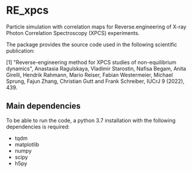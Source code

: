 # RE_xpcs

Particle simulation with correlation maps for Reverse.engineering  of X-ray Photon Correlation Spectroscopy (XPCS) experiments. 

The package provides the source code used in the following scientific publication:

[1] "Reverse-engineering method for XPCS studies of non-equilibrium dynamics", Anastasia Ragulskaya, Vladimir Starostin, Nafisa Begam, Anita Girelli, Hendrik Rahmann, Mario Reiser, Fabian Westermeier, Michael Sprung, Fajun Zhang, Christian Gutt and Frank Schreiber, IUCrJ 9 (2022), 439.

## Main dependencies

To be able to run the code, a python 3.7 installation with the following dependencies is required:

* tqdm
* matplotlib
* numpy
* scipy
* h5py




